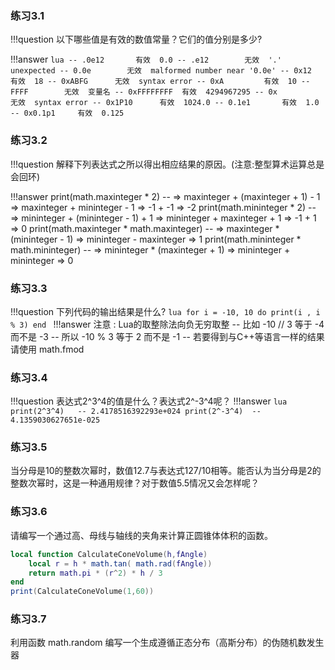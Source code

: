 

### 练习3.1

!!!question
	以下哪些值是有效的数值常量？它们的值分别是多少?

!!!answer
	```lua
	-- .0e12       有效  0.0
	-- .e12        无效  '.' unexpected
	-- 0.0e        无效  malformed number near '0.0e'
	-- 0x12        有效  18
	-- 0xABFG      无效  syntax error
	-- 0xA         有效  10
	-- FFFF        无效  变量名
	-- 0xFFFFFFFF  有效  4294967295
	-- 0x          无效  syntax error
	-- 0x1P10      有效  1024.0
	-- 0.1e1       有效  1.0
	-- 0x0.1p1     有效  0.125
	```

### 练习3.2

!!!question
	解释下列表达式之所以得出相应结果的原因。(注意:整型算术运算总是会回环)

!!!answer
	print(math.maxinteger * 2)               -- => maxinteger +  (maxinteger + 1) - 1 => maxinteger + mininteger - 1 =>  -1 + -1 => -2
	print(math.mininteger * 2)               -- => mininteger +  (mininteger - 1) + 1 => mininteger + maxinteger + 1 =>  -1 +  1 => 0
	print(math.maxinteger * math.maxinteger) -- => maxinteger * (mininteger - 1) => mininteger - maxinteger => 1
	print(math.mininteger * math.mininteger) -- => mininteger * (maxinteger + 1) => mininteger + mininteger => 0

### 练习3.3

!!!question
	下列代码的输出结果是什么?
	```lua
	for i = -10, 10 do
	    print(i , i % 3)
	end
	```
!!!answer
	注意 : Lua的取整除法向负无穷取整
      -- 比如 -10 // 3 等于 -4 而不是 -3
      -- 所以 -10 % 3 等于 2 而不是 -1
      -- 若要得到与C++等语言一样的结果请使用 math.fmod

### 练习3.4

!!!question
	表达式2^3^4的值是什么？表达式2^-3^4呢？
!!!answer
	```lua
	print(2^3^4)   -- 2.4178516392293e+024
	print(2^-3^4)  -- 4.1359030627651e-025
	```


### 练习3.5

当分母是10的整数次幂时，数值12.7与表达式127/10相等。能否认为当分母是2的整数次幂时，这是一种通用规律？对于数值5.5情况又会怎样呢？

### 练习3.6

请编写一个通过高、母线与轴线的夹角来计算正圆锥体体积的函数。

```lua
local function CalculateConeVolume(h,fAngle)
    local r = h * math.tan( math.rad(fAngle))
    return math.pi * (r^2) * h / 3
end
print(CalculateConeVolume(1,60))
```

### 练习3.7

利用函数 math.random 编写一个生成遵循正态分布（高斯分布）的伪随机数发生器